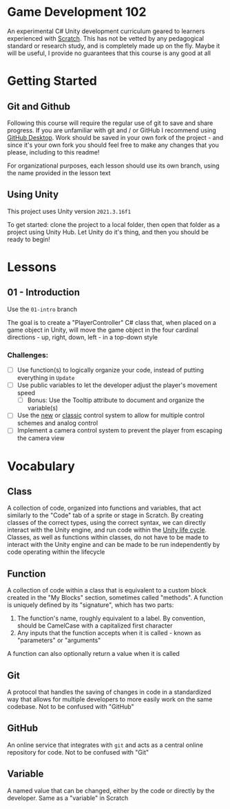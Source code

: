 # Game Development 102
An experimental C# Unity development curriculum geared to learners experienced with [Scratch](https://scratch.mit.edu). This has not be vetted by any pedagogical standard or research study, and is completely made up on the fly. Maybe it will be useful, I provide no guarantees that this course is any good at all

# Getting Started 
## Git and Github
Following this course will require the regular use of git to save and share progress. If you are unfamiliar with git and / or GitHub I recommend using [GitHub Desktop](https://docs.github.com/en/desktop/installing-and-configuring-github-desktop/overview/getting-started-with-github-desktop). Work should be saved in your own fork of the project - and since it's your own fork you should feel free to make any changes that you please, including to this readme!

For organizational purposes, each lesson should use its own branch, using the name provided in the lesson text

## Using Unity
This project uses Unity version `2021.3.16f1`

To get started: clone the project to a local folder, then open that folder as a project using Unity Hub. Let Unity do it's thing, and then you should be ready to begin!

# Lessons
## 01 - Introduction
Use the `01-intro` branch

The goal is to create a "PlayerController" C# class that, when placed on a game object in Unity, will move the game object in the four cardinal directions - up, right, down, left - in a top-down style

### Challenges:
- [ ] Use function(s) to logically organize your code, instead of putting everything in `Update`
- [ ] Use public variables to let the developer adjust the player's movement speed
  - [ ] Bonus: Use the Tooltip attribute to document and organize the variable(s)
- [ ] Use the [new](https://gamedevbeginner.com/input-in-unity-made-easy-complete-guide-to-the-new-system/) or [classic](https://docs.unity3d.com/Manual/class-InputManager.html) control system to allow for multiple control schemes and analog control
- [ ] Implement a camera control system to prevent the player from escaping the camera view

# Vocabulary
## Class
A collection of code, organized into functions and variables, that act similarly to the "Code" tab of a sprite or stage in Scratch. By creating classes of the correct types, using the correct syntax, we can directly interact with the Unity engine, and run code within the [Unity life cycle](https://docs.unity3d.com/Manual/ExecutionOrder.html). Classes, as well as functions within classes, do not have to be made to interact with the Unity engine and can be made to be run independently by code operating within the lifecycle

## Function
A collection of code within a class that is equivalent to a custom block created in the "My Blocks" section, sometimes called "methods". A function is uniquely defined by its "signature", which has two parts: 
1. The function's name, roughly equivalent to a label. By convention, should be CamelCase with a capitalized first character
2. Any inputs that the function accepts when it is called - known as "parameters" or "arguments"

A function can also optionally return a value when it is called

## Git
A protocol that handles the saving of changes in code in a standardized way that allows for multiple developers to more easily work on the same codebase. Not to be confused with "GitHub"

## GitHub
An online service that integrates with `git` and acts as a central online repository for code. Not to be confused with "Git"

## Variable
A named value that can be changed, either by the code or directly by the developer. Same as a "variable" in Scratch
